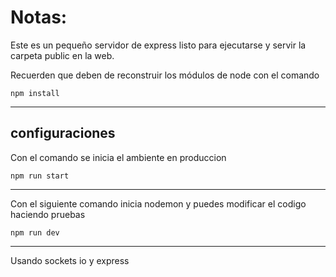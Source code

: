 <!-- @format -->

# Notas:

Este es un pequeño servidor de express listo para
ejecutarse y servir la carpeta public en la web.

Recuerden que deben de reconstruir los módulos de node con el comando

```
npm install
```

---

## configuraciones

Con el comando se inicia el ambiente en produccion

```
npm run start
```

---

Con el siguiente comando inicia nodemon y puedes modificar el codigo haciendo pruebas

```
npm run dev
```

---

Usando sockets io y express
